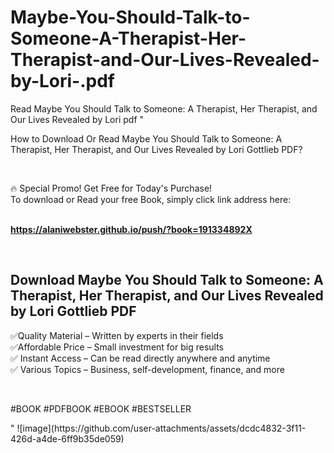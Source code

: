 # Maybe-You-Should-Talk-to-Someone-A-Therapist-Her-Therapist-and-Our-Lives-Revealed-by-Lori-.pdf
Read Maybe You Should Talk to Someone: A Therapist, Her Therapist, and Our Lives Revealed by Lori  pdf
"<p>How to Download Or Read Maybe You Should Talk to Someone: A Therapist, Her Therapist, and Our Lives Revealed by Lori Gottlieb PDF?</p>
<p>&nbsp;</p>
<p>&#128293;  Special Promo! Get Free for Today's Purchase!<br />To download or Read your free Book, simply click link address here:&nbsp;<br />&nbsp;</p>
<p><a href=""https://alaniwebster.github.io/push/?book=191334892X""><strong>https://alaniwebster.github.io/push/?book=191334892X</strong></a></p>
<p>&nbsp;</p>
<h2>Download Maybe You Should Talk to Someone: A Therapist, Her Therapist, and Our Lives Revealed by Lori Gottlieb PDF</h2>
<p>&#x2705;Quality Material &ndash; Written by experts in their fields<br />&#x2705;Affordable Price &ndash; Small investment for big results<br />&#x2705; Instant Access &ndash; Can be read directly anywhere and anytime<br />&#x2705; Various Topics &ndash; Business, self-development, finance, and more</p>
<p>&nbsp;</p>
<p>#BOOK #PDFBOOK #EBOOK #BESTSELLER</p>
"
![image](https://github.com/user-attachments/assets/dcdc4832-3f11-426d-a4de-6ff9b35de059)
